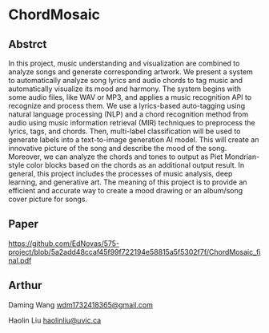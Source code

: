 # ChordMosaic

## Abstrct
In this project, music understanding and visualization are combined to analyze songs and generate corresponding artwork. We present a system to automatically analyze song lyrics and audio chords to tag music and automatically visualize its mood and harmony. The system begins with some audio files, like WAV or MP3, and applies a music recognition API to recognize and process them. We use a lyrics-based auto-tagging using natural language processing (NLP) and a chord recognition method from audio using music information retrieval (MIR) techniques to preprocess the lyrics, tags, and chords. Then, multi-label classification will be used to generate labels into a text-to-image generation AI model. This will create an innovative picture of the song and describe the mood of the song. Moreover, we can analyze the chords and tones to output as Piet Mondrian-style color blocks based on the chords as an additional output result. In general, this project includes the processes of music analysis, deep learning, and generative art. The meaning of this project is to provide an efficient and accurate way to create a mood drawing or an album/song cover picture for songs. 

## Paper
https://github.com/EdNovas/575-project/blob/5a2add48ccaf45f99f722194e58815a5f5302f7f/ChordMosaic_final.pdf

## Arthur

Daming Wang
wdm1732418365@gmail.com

Haolin Liu
haolinliu@uvic.ca
